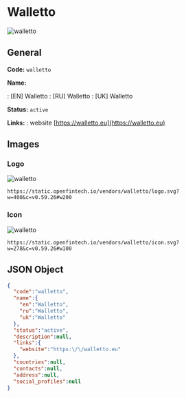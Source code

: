 
# Walletto 
![walletto](https://static.openfintech.io/vendors/walletto/logo.svg?w=400&c=v0.59.26#w200)  

## General 
 
**Code:** `walletto` 
 
**Name:** 
 
:	[EN] Walletto 
:	[RU] Walletto 
:	[UK] Walletto 
 
**Status:** `active` 
 
**Links:** 
: website [https://walletto.eu](https://walletto.eu) 
 

## Images 

### Logo 
 
![walletto](https://static.openfintech.io/vendors/walletto/logo.svg?w=400&c=v0.59.26#w200)  

```
https://static.openfintech.io/vendors/walletto/logo.svg?w=400&c=v0.59.26#w200
```  

### Icon 
 
![walletto](https://static.openfintech.io/vendors/walletto/icon.svg?w=278&c=v0.59.26#w100)  

```
https://static.openfintech.io/vendors/walletto/icon.svg?w=278&c=v0.59.26#w100
```  

## JSON Object 

```json
{
  "code":"walletto",
  "name":{
    "en":"Walletto",
    "ru":"Walletto",
    "uk":"Walletto"
  },
  "status":"active",
  "description":null,
  "links":{
    "website":"https:\/\/walletto.eu"
  },
  "countries":null,
  "contacts":null,
  "address":null,
  "social_profiles":null
}
```  

